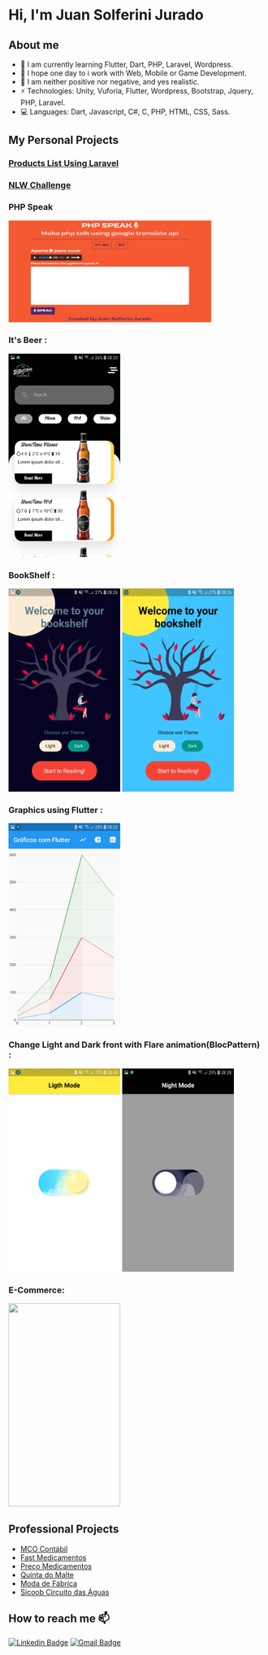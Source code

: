 # Hi, I'm Juan Solferini Jurado

## About me

- 🌱 I am currently learning Flutter, Dart, PHP, Laravel, Wordpress.
- 🧐 I hope one day to i work with Web, Mobile or Game Development.
- 💬 I am neither positive nor negative, and yes realistic.
- ⚡ Technologies: Unity, Vuforia, Flutter, Wordpress, Bootstrap, Jquery, PHP, Laravel.
- 💻 Languages: Dart, Javascript, C#, C, PHP, HTML, CSS, Sass.

## My Personal Projects

### [Products List Using Laravel](https://github.com/JuanCalavera/list_products)

### [NLW Challenge](https://github.com/JuanCalavera/NLWChallenge)

### PHP Speak

<img src="https://raw.githubusercontent.com/JuanCalavera/JuanCalavera/master/assets/Screen%20Shot%202021-04-21%20at%2017.58.56.png" width="400" height="200" />

### It's Beer :
<img src="https://github.com/JuanCalavera/JuanCalavera/blob/master/assets/Screenshot_20200712-082027.jpg" width="220" height="400" />

### BookShelf :
<p float="left">
<img src="https://github.com/JuanCalavera/JuanCalavera/blob/master/assets/Screenshot_20200712-082635.jpg" width="220" height="400" />
<img src="https://github.com/JuanCalavera/JuanCalavera/blob/master/assets/Screenshot_20200712-082629.jpg" width="220" height="400" />
</p>

### Graphics using Flutter :

<img src="https://github.com/JuanCalavera/JuanCalavera/blob/master/assets/Screenshot_20200712-083204.jpg" width="220" height="400" />

### Change Light and Dark front with Flare animation(BlocPattern) :

<p float="left">
<img src="https://github.com/JuanCalavera/JuanCalavera/blob/master/assets/Screenshot_20200712-083807.jpg" width="220" height="400" />
<img src="https://github.com/JuanCalavera/JuanCalavera/blob/master/assets/Screenshot_20200712-083811.jpg" width="220" height="400" />
</p>

### E-Commerce:

<img src="https://github.com/JuanCalavera/JuanCalavera/blob/master/assets/test.gif" width="220" height="400" />

## Professional Projects

 - [MCO Contábil](https://www.minhacontabilidadeonline.com.br/)
 - [Fast Medicamentos](https://www.fastmedicamentos.com.br/)
 - [Preço Medicamentos](https://www.precomedicamentos.com.br/)
 - [Quinta do Malte](http://quintadomalte.com.br/)
 - [Moda de Fábrica](http://www.modadefabrica.com.br/)
 - [Sicoob Circuito das Águas](http://www.sicoobcircuitodasaguas.com.br/)

## How to reach me 📫
[![Linkedin Badge](https://img.shields.io/badge/-juanjurado-blue?style=flat-square&logo=Linkedin&logoColor=white&link=https://www.linkedin.com/in/juan-jurado-b87036141/)](https://www.linkedin.com/in/juan-jurado-b87036141/)
[![Gmail Badge](https://img.shields.io/badge/-juanconecti@gmail.com-c14438?style=flat-square&logo=Gmail&logoColor=white&link=mailto:juanconecti@gmail.com)](mailto:juanconecti@gmail.com)
